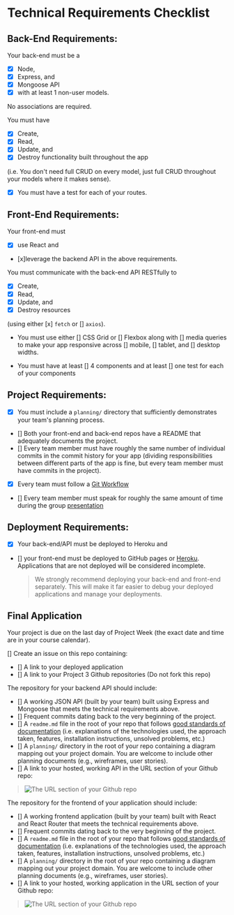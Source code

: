 # Technical Requirements Checklist

## Back-End Requirements:

Your back-end must be a

- [x] Node,
- [x] Express, and
- [x] Mongoose API
- [x] with at least 1 non-user models.

No associations are required.

You must have

- [x] Create,
- [x] Read,
- [x] Update, and
- [x] Destroy functionality built throughout the app

(i.e. You don't need full CRUD on every model, just full CRUD throughout your models where it makes sense).

- [x] You must have a test for each of your routes.

## Front-End Requirements:

Your front-end must

- [x] use React and
- [x]leverage the backend API in the above requirements.

You must communicate with the back-end API RESTfully to

- [x] Create,
- [x] Read,
- [x] Update, and
- [x] Destroy resources

(using either [x] `fetch` or [] `axios`).

- You must use either [] CSS Grid or [] Flexbox along with [] media queries to make your app responsive
  across [] mobile, [] tablet, and [] desktop widths.

- You must have at least [] 4 components and at least [] one test for each of your components

## Project Requirements:

- [x] You must include a `planning/` directory that sufficiently demonstrates your
      team's planning process.
- [] Both your front-end and back-end repos have a README that adequately documents the project.
- [] Every team member must have roughly the same number of individual commits in
  the commit history for your app (dividing responsibilities between different
  parts of the app is fine, but every team member must have commits in the
  project).
- [x] Every team must follow a
      [Git Workflow](https://git.generalassemb.ly/seir-129/git-teams)
- [] Every team member must speak for roughly the same amount of time during the
  group [presentation](./presentations.md)

## Deployment Requirements:

- [x] Your back-end/API must be deployed to Heroku and
- [] your front-end must be deployed to
  GitHub pages or [Heroku](https://git.generalassemb.ly/seir-129/project-2/blob/master/project-setup-and-deployment-guide.md).
  Applications that are not deployed will be considered incomplete.
  > We strongly recommend deploying your back-end and front-end separately. This
  > will make it far easier to debug your deployed applications and manage your
  > deployments.

## Final Application

Your project is due on the last day of Project Week (the exact date and time are in your
course calendar).

[] Create an issue on this repo containing:

- [] A link to your deployed application
- [] A link to your Project 3 Github repositories (Do not fork this repo)

The repository for your backend API should include:

- [] A working JSON API (built by your team) built using Express and Mongoose that
  meets the technical requirements above.
- [] Frequent commits dating back to the very beginning of the project.
- [] A `readme.md` file in the root of your repo that follows
  [good standards of documentation](https://git.generalassemb.ly/ga-wdi-lessons/documentation-markdown)
  (i.e. explanations of the technologies used, the approach taken, features,
  installation instructions, unsolved problems, etc.)
- [] A `planning/` directory in the root of your repo containing a diagram mapping
  out your project domain. You are welcome to include other planning documents
  (e.g., wireframes, user stories).
- [] A link to your hosted, working API in the URL section of your Github repo:

> ![The URL section of your Github repo](https://i.imgur.com/QQ7RsfR.gif)

The repository for the frontend of your application should include:

- [] A working frontend application (built by your team) built with React and React
  Router that meets the technical requirements above.
- [] Frequent commits dating back to the very beginning of the project.
- [] A `readme.md` file in the root of your repo that follows
  [good standards of documentation](https://git.generalassemb.ly/ga-wdi-lessons/documentation-markdown)
  (i.e. explanations of the technologies used, the approach taken, features,
  installation instructions, unsolved problems, etc.)
- [] A `planning/` directory in the root of your repo containing a diagram mapping
  out your project domain. You are welcome to include other planning documents
  (e.g., wireframes, user stories).
- [] A link to your hosted, working application in the URL section of your Github
  repo:

> ![The URL section of your Github repo](https://i.imgur.com/QQ7RsfR.gif)
